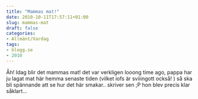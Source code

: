 ```yaml
---
title: "Mammas mat!"
date: 2010-10-11T17:57:11+01:00
slug: mammas-mat
draft: false
categories:
- Allmänt/Vardag
tags:
- blogg.se
- 2010
---
```

Åh! Idag blir det mammas mat! det var verkligen looong time ago, pappa har ju lagat mat här hemma senaste tiden (vilket iofs är sviiingott också! ) så ska bli spännande att se hur det här smakar.. skriver sen ;P hon blev precis klar såklart...